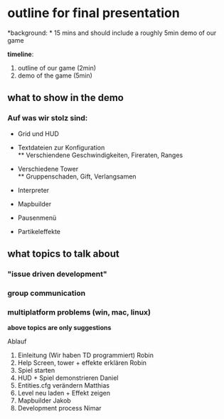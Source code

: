 # outline for final presentation

*background: * 15 mins and should include a roughly 5min demo of our game

**timeline**: 
 1. outline of our game (2min)
 2. demo of the game (5min)
## what to show in the demo

### Auf was wir stolz sind:
* Grid und HUD

* Textdateien zur Konfiguration  
** Verschiendene Geschwindigkeiten, Fireraten, Ranges
* Verschiedene Tower  
** Gruppenschaden, Gift, Verlangsamen
* Interpreter
* Mapbuilder
* Pausenmenü
* Partikeleffekte

## what topics to talk about
### "issue driven development"
### group communication
### multiplatform problems (win, mac, linux)

**above topics are only suggestions**

Ablauf
1. Einleitung (Wir haben TD programmiert) Robin
2. Help Screen, tower + effekte erklären Robin
3. Spiel starten
4. HUD + Spiel demonstrieren Daniel
5. Entities.cfg verändern Matthias
6. Level neu laden + Effekt zeigen
7. Mapbuilder Jakob
8. Development process Nimar